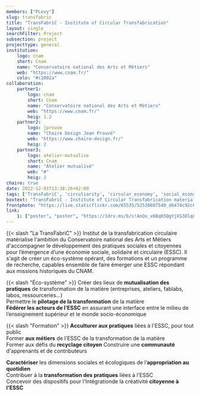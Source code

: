 ```yaml
---
members: ["PLevy"]
slug: transfabric
title: "TransFabriC - Institute of Circular Transfabrication"
layout: single
searchFilter: Project
subsection: project
projecttype: general
institution:
    logo: cnam
    short: Cnam
    name: "Conservatoire national des Arts et Métiers"
    web: "https://www.cnam.fr/"
    colo: "#c1002a"
collaboration:
    partner1:
        logo: cnam
        short: Cnam
        name: "Conservatoire national des Arts et Métiers"
        web: "https://www.cnam.fr/"
        heig: 1.2
    partner2:
        logo: jprouve
        name: "Chaire Design Jean Prouvé"
        web: "https://www.chaire-design.fr/"
        heig: 2
    partner3:
        logo: atelier-mutualise
        short: Cnam
        name: "Atelier mutualisé"
        web: "#"
        heig: 2
chaire: true
date: 2022-12-01T13:38:26+02:00
tags: ['TransFabriC', 'circuliarity', 'circular_economy', 'social_economy', 'CNAM', 'Materiality', 'Sort', 'Reuse', 'Recycle', 'Resource', 'Repair', 'Restore', 'Divert', 'Appropriate', 'Tinker', 'Recover', 'Connect', 'Recycle', 'Transform', 'Form', 'Mutualize', 'Share']
boxtext: "TransFabriC - Institute of Circular Transfabrication materializes the ambition of the National Conservatory of Arts and Crafts to accompany the development of social and citizen practices for the emergence of a social, solidarity and circular economy (SSCE). The aim is to create an operating eco-system, training courses and a research program, together capable of bringing about the emergence of an ESSC that meets the historical missions of the Cnam."
frontphoto: "https://live.staticflickr.com/65535/52538607540_d6474c92c6.jpg"
link:
    1: ["poster", "poster", "https://1drv.ms/b/s!AnQx_v88q65QgYjXS3Olq8-R0X2QXSE?e=7XI9QH"]
---
```

{{< slash "La TransFabriC" >}} Institut de la transfabrication circulaire matérialise l'ambition du Conservatoire national des Arts et Métiers d'accompagner le développement des pratiques sociales et citoyennes pour l’émergence d’une économie sociale, solidaire et circulaire (ESSC). Il s'agit de créer un éco-système opérant, des formations et un programme de recherche, capables ensemble de faire émerger une ESSC répondant aux missions historiques du CNAM.

{{< slash "Éco-système" >}}
Créer des lieux de **mutualisation des pratiques** de transformation de la matière (entreprises, ateliers, fablabs, labos, ressourceries...)  
Permettre le **pilotage de la transformation** de la matière  
**Fédérer les acteurs de l’ESSC** en assurant une interface entre le milieu de l’enseignement supérieur et le monde socio-économique

{{< slash "Formation" >}}
**Acculturer aux pratiques** liées à l'ESSC, pour tout public  
Former **aux métiers** de l'ESSC de la transformation de la matière  
Former aux défis du **recyclage citoyen**   Construire une **communauté** d'apprenants et de contributeurs



**Caractériser** les dimensions sociales et écologiques de l’**appropriation au quotidien**  
Contribuer à la **transformation des pratiques** liées à l'ESSC  
Concevoir des dispositifs pour l'Intégrationde la créativité **citoyenne à l'ESSC**